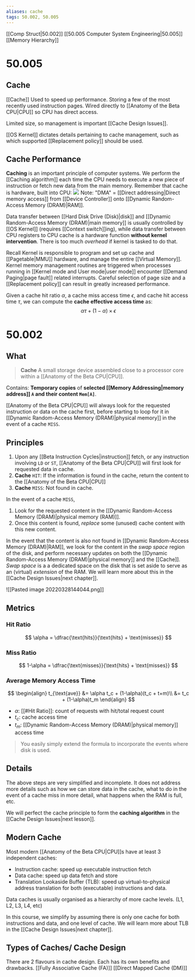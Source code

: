 ```yaml
---
aliases: cache
tags: 50.002, 50.005
---
```

[[Comp Struct|50.002]]
[[50.005 Computer System Engineering|50.005]]
[[Memory Hierarchy]]

# 50.005
## Cache
[[Cache]]
Used to speed up performance.
Storing a few of the most recently used instruction pages.
Wired directly to [[Anatomy of the Beta CPU|CPU]] so CPU has direct access.

Limited size, so management is important [[Cache Design Issues]].

[[OS Kernel]] dictates details pertaining to cache management, such as which supported [[Replacement policy]] should be used.

## Cache Performance
**Caching** is an important principle of computer systems. We perform the [[Caching algorithm]] each time the CPU needs to execute a new piece of instruction or fetch new data from the main memory. Remember that cache is hardware, built into CPU:
![](https://natalieagus.github.io/50005/assets/images/week1/14.png)
Note:
"DMA" = [[Direct addressing|Direct memory access]] from [[Device Controller]] onto [[Dynamic Random-Access Memory (DRAM)|RAM]].

Data transfer between [[Hard Disk Drive (Disk)|disk]] and [[Dynamic Random-Access Memory (DRAM)|main memory]] is usually controlled by [[OS Kernel]] (requires [[Context switch]]ing), while data transfer between CPU registers to CPU cache is a hardware function **without kernel intervention**. There is too much *overhead* if kernel is tasked to do that.

Recall Kernel is responsible to program and set up cache and [[Pagetable|MMU]] hardware, and manage the entire [[Virtual Memory]]. Kernel memory management routines are triggered when processes running in [[Kernel mode and User mode|user mode]] encounter [[Demand Paging|page fault]] related interrupts. Careful selection of page size and a [[Replacement policy]] can result in greatly increased performance.

Given a cache hit ratio $\alpha$, a cache miss access time $\epsilon$, and cache hit access time $\tau$, we can compute the **cache effective access time** as:
$$\alpha \tau + (1-\alpha ) \times \epsilon$$

# 50.002 
## What
> **Cache**
> A small storage device assembled close to a processor core within a [[Anatomy of the Beta CPU|CPU]].

Contains:
**Temporary copies** of **selected [[Memory Addressing|memory address]] `A` and their content `Mem[A]`**.

[[Anatomy of the Beta CPU|CPU]] will always look for the requested instruction or data on the cache first, before starting to loop for it in [[Dynamic Random-Access Memory (DRAM)|physical memory]] in the event of a cache `MISS`.

## Principles
1. Upon any [[Beta Instruction Cycles|instruction]] fetch, or any instruction involving `LD` or `ST`, [[Anatomy of the Beta CPU|CPU]] will first look for requested data in cache.
2. **Cache** `HIT`: If the information is found in the cache, return the content to the [[Anatomy of the Beta CPU|CPU]]
3. **Cache** `MISS`: Not found in cache.

In the event of a cache `MISS`,
1. Look for the requested content in the [[Dynamic Random-Access Memory (DRAM)|physical memory (RAM)]].
2. Once this content is found, *replace* some (unused) cache content with this new content.

In the event that the content is also not found in [[Dynamic Random-Access Memory (DRAM)|RAM]], we look for the content in the *swap space* region of the disk, and perform necessary updates on both the [[Dynamic Random-Access Memory (DRAM)|physical memory]] and the [[Cache]].\
*Swap space* is a a dedicated space on the disk that is set aside to serve as an (virtual) _extension_ of the RAM. We will learn more about this in the [[Cache Design Issues|next chapter]].

![[Pasted image 20220328144044.png]]

## Metrics
### Hit Ratio
$$
\alpha = \dfrac{\text{hits}}{\text{hits} + \text{misses}}
$$
### Miss Ratio
$$
1-\alpha = \dfrac{\text{misses}}{\text{hits} + \text{misses}}
$$
### Average Memory Access Time
$$
\begin{align}
t_{\text{ave}} &= \alpha t_c + (1-\alpha)(t_c + t+m)\\
&= t_c + (1-\alpha)t_m
\end{align}
$$
- $\alpha$: [[#Hit Ratio]]: count of requests with hit/total request count
- $t_c$: cache access time
- $t_m$: [[Dynamic Random-Access Memory (DRAM)|physical memory]] access time

> You easily simply extend the formula to incorporate the events where disk is used.

## Details
The above steps are very simplified and incomplete. It does not address more details such as how we can store data in the cache, what to do in the event of a cache miss in more detail, what happens when the RAM is full, etc.

We will perfect the cache principle to form the **caching algorithm** in the [[Cache Design Issues|next lesson]].

## Modern Cache
Most modern [[Anatomy of the Beta CPU|CPU]]s have at least 3 independent caches:
- Instruction cache: speed up executable instruction fetch
- Data cache: speed up data fetch and store
- Translation Lookaside Buffer (TLB): speed up virtual-to-physical address translation for both (executable) instructions and data.

Data caches is usually organised as a hierarchy of more cache levels. (L1, L2, L3, L4, etc)

In this course, we simplify by assuming there is only one cache for both instructions and data, and one level of cache.
We will learn more about TLB in the [[Cache Design Issues|next chapter]].

## Types of Caches/ Cache Design
There are 2 flavours in cache design. Each has its own benefits and drawbacks.
[[Fully Associative Cache (FA)]]
[[Direct Mapped Cache (DM)]]